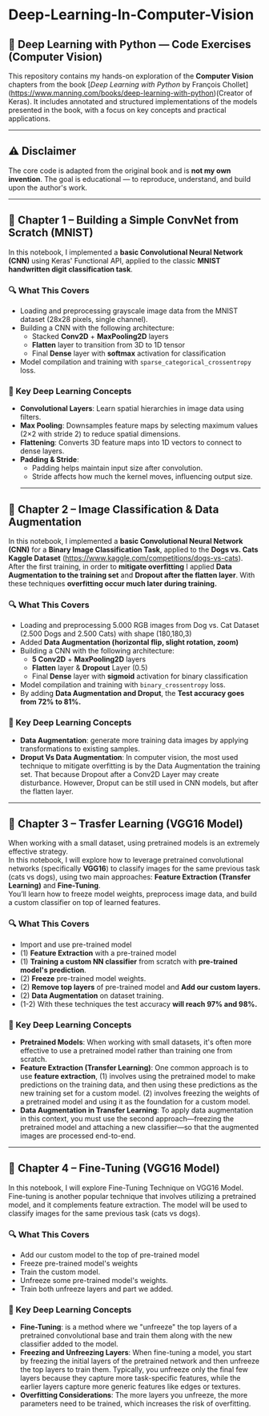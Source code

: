 # Deep-Learning-In-Computer-Vision

## 🧠 Deep Learning with Python — Code Exercises (Computer Vision)

This repository contains my hands-on exploration of the **Computer Vision** chapters from the book [_Deep Learning with Python_ by François Chollet] (https://www.manning.com/books/deep-learning-with-python)(Creator of Keras). It includes annotated and structured implementations of the models presented in the book, with a focus on key concepts and practical applications.

---

## ⚠️ Disclaimer
The core code is adapted from the original book and is **not my own invention**. The goal is educational — to reproduce, understand, and build upon the author's work.

---

## 📘 Chapter 1 – Building a Simple ConvNet from Scratch (MNIST)

In this notebook, I implemented a **basic Convolutional Neural Network (CNN)** using Keras' Functional API, applied to the classic **MNIST handwritten digit classification task**.

### 🔍 What This Covers

- Loading and preprocessing grayscale image data from the MNIST dataset (28x28 pixels, single channel).
- Building a CNN with the following architecture:
  - Stacked **Conv2D** + **MaxPooling2D** layers
  - **Flatten** layer to transition from 3D to 1D tensor
  - Final **Dense** layer with **softmax** activation for classification
- Model compilation and training with `sparse_categorical_crossentropy` loss.

### 🧠 Key Deep Learning Concepts

- **Convolutional Layers**: Learn spatial hierarchies in image data using filters.
- **Max Pooling**: Downsamples feature maps by selecting maximum values (2×2 with stride 2) to reduce spatial dimensions.
- **Flattening**: Converts 3D feature maps into 1D vectors to connect to dense layers.
- **Padding & Stride**:
  - Padding helps maintain input size after convolution.
  - Stride affects how much the kernel moves, influencing output size.
  ---
## 📘 Chapter 2 – Image Classification & Data Augmentation
In this notebook, I implemented a **basic Convolutional Neural Network (CNN)** for a **Binary Image Classification Task**, applied to the **Dogs vs. Cats Kaggle Dataset** (https://www.kaggle.com/competitions/dogs-vs-cats). After the first training, in order to **mitigate overfitting** I applied **Data Augmentation to the training set** and **Dropout after the flatten layer**. With these techniques **overfitting occur much later during training.**

### 🔍 What This Covers
- Loading and preprocessing 5.000 RGB images from Dog vs. Cat Dataset (2.500 Dogs and 2.500 Cats) with shape (180,180,3)
- Added **Data Augmentation (horizontal flip, slight rotation, zoom)**
- Building a CNN with the following architecture:
  - **5 Conv2D** + **MaxPooling2D** layers
  - **Flatten** layer & **Dropout** Layer (0.5)
  - Final **Dense** layer with **sigmoid** activation for binary classification
- Model compilation and training with `binary_crossentropy` loss.
- By adding **Data Augmentation and Droput**, the **Test accuracy goes from 72% to 81%.**
### 🧠 Key Deep Learning Concepts
- **Data Augmentation**: generate more training data images by applying transformations to existing samples.
- **Droput Vs Data Augmentation**: In computer vision, the most used technique to mitigate overfitting is by the Data Augmentation the training set. That because Dropout after a Conv2D Layer may create disturbance. However, Droput can be still used in CNN models, but after the flatten layer.
---
## 📘 Chapter 3 – Trasfer Learning (VGG16 Model)
When working with a small dataset, using pretrained models is an extremely effective strategy.  
In this notebook, I will explore how to leverage pretrained convolutional networks (specifically **VGG16**) to classify images for the same previous task (cats vs dogs), using two main approaches: **Feature Extraction (Transfer Learning)** and **Fine-Tuning**.  
You’ll learn how to freeze model weights, preprocess image data, and build a custom classifier on top of learned features.

### 🔍 What This Covers
- Import and use pre-trained model
- (1) **Feature Extraction** with a pre-trained model
- (1) **Training a custom NN classifier** from scratch with **pre-trained model's prediction**.
- (2) **Freeze** pre-trained model weights.
- (2) **Remove top layers** of pre-trained model and **Add our custom layers.**
- (2) **Data Augmentation** on dataset training.
- (1-2) With these techniques the test accuracy **will reach 97% and 98%.**
### 🧠 Key Deep Learning Concepts
- **Pretrained Models**: When working with small datasets, it's often more effective to use a pretrained model rather than training one from scratch.
- **Feature Extraction (Transfer Learning)**: One common approach is to use **feature extraction**, (1) involves using the pretrained model to make predictions on the training data, and then using these predictions as the new training set for a custom model. (2) involves freezing the weights of a pretrained model and using it as the foundation for a custom model.
- **Data Augmentation in Transfer Learning**: To apply data augmentation in this context, you must use the second approach—freezing the pretrained model and attaching a new classifier—so that the augmented images are processed end-to-end.
---
## 📘 Chapter 4 – Fine-Tuning (VGG16 Model)
In this notebook, I will explore Fine-Tuning Technique on VGG16 Model. Fine-tuning is another popular technique that involves utilizing a pretrained model, and it complements feature extraction. The model will be used to classify images for the same previous task (cats vs dogs).

### 🔍 What This Covers
- Add our custom model to the top of pre-trained model
- Freeze pre-trained model's weights
- Train the custom model.
- Unfreeze some pre-trained model's weights.
- Train both unfreeze layers and part we added.
  
### 🧠 Key Deep Learning Concepts
- **Fine-Tuning**: is a method where we "unfreeze" the top layers of a pretrained convolutional base and train them along with the new classifier added to the model.
- **Freezing and Unfreezing Layers**: When fine-tuning a model, you start by freezing the initial layers of the pretrained network and then unfreeze the top layers to train them. Typically, you unfreeze only the final few layers because they capture more task-specific features, while the earlier layers capture more generic features like edges or textures.
- **Overfitting Considerations**: The more layers you unfreeze, the more parameters need to be trained, which increases the risk of overfitting.
